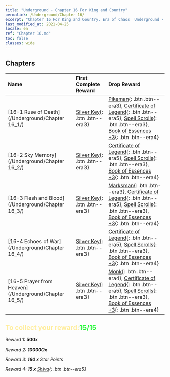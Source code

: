 ```yaml
---
title: "Underground - Chapter 16 For King and Country"
permalink: /Underground/Chapter 16/
excerpt: "Chapter 16 For King and Country. Era of Chaos  Underground - Chapter 16. For King and Country"
last_modified_at: 2021-04-25
locale: en
ref: "Chapter 16.md"
toc: false
classes: wide
---
```


## Chapters

  | Name |  First Complete Reward | Drop Reward |
  |:------------|:------------|:------------| 
  | [16-1 Ruse of Death](/Underground/Chapter 16_1/) | [Silver Key](/Items/con_693/){: .btn .btn--era3} | [Pikeman](/Items/unt_190/){: .btn .btn--era3}, [Certificate of Legend](/Items/mat_67/){: .btn .btn--era5}, [Spell Scrolls](/Items/con_694/){: .btn .btn--era3}, [Book of Essences +3](/Items/mat_60/){: .btn .btn--era4} |
  | [16-2 Sky Memory](/Underground/Chapter 16_2/) | [Silver Key](/Items/con_693/){: .btn .btn--era3} | [Certificate of Legend](/Items/mat_67/){: .btn .btn--era5}, [Spell Scrolls](/Items/con_694/){: .btn .btn--era3}, [Book of Essences +3](/Items/mat_60/){: .btn .btn--era4} |
  | [16-3 Flesh and Blood](/Underground/Chapter 16_3/) | [Silver Key](/Items/con_693/){: .btn .btn--era3} | [Marksman](/Items/unt_191/){: .btn .btn--era3}, [Certificate of Legend](/Items/mat_67/){: .btn .btn--era5}, [Spell Scrolls](/Items/con_694/){: .btn .btn--era3}, [Book of Essences +3](/Items/mat_60/){: .btn .btn--era4} |
  | [16-4 Echoes of War](/Underground/Chapter 16_4/) | [Silver Key](/Items/con_693/){: .btn .btn--era3} | [Certificate of Legend](/Items/mat_67/){: .btn .btn--era5}, [Spell Scrolls](/Items/con_694/){: .btn .btn--era3}, [Book of Essences +3](/Items/mat_60/){: .btn .btn--era4} |
  | [16-5 Prayer from Heaven](/Underground/Chapter 16_5/) | [Silver Key](/Items/con_693/){: .btn .btn--era3} | [Monk](/Items/unt_194/){: .btn .btn--era4}, [Certificate of Legend](/Items/mat_67/){: .btn .btn--era5}, [Spell Scrolls](/Items/con_694/){: .btn .btn--era3}, [Book of Essences +3](/Items/mat_60/){: .btn .btn--era4} |


## <span style="color: #ffeea0">To collect your reward:</span><span style="color: #27f73a">15/15</span>

 Reward 1:  **500x** <i class="fas fa-gem"/>

 Reward 2:  **100000x** <i class="fas fa-coins"/>

 Reward 3: **160 x** Star Points

 Reward 4: **15 x** [Shiva](/Items/her_376/){: .btn .btn--era5}

